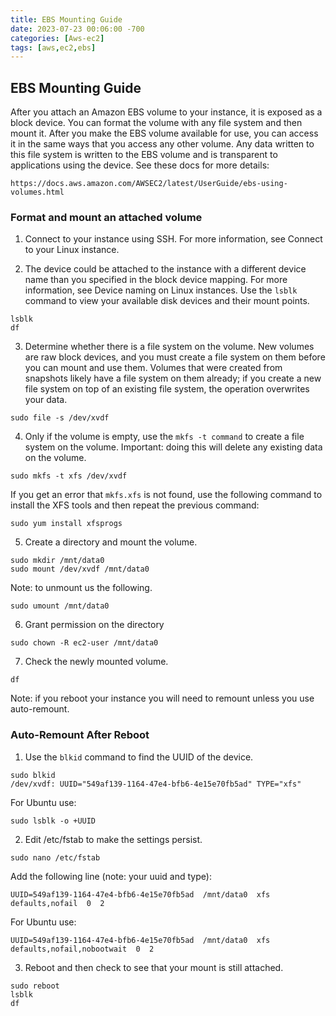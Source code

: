 ```yaml
---
title: EBS Mounting Guide
date: 2023-07-23 00:06:00 -700
categories: [Aws-ec2]
tags: [aws,ec2,ebs]
---
```


## EBS Mounting Guide
After you attach an Amazon EBS volume to your instance, it is exposed as a block device. You can format the volume with any file system and then mount it. After you make the EBS volume available for use, you can access it in the same ways that you access any other volume. Any data written to this file system is written to the EBS volume and is transparent to applications using the device. See these docs for more details:
```
https://docs.aws.amazon.com/AWSEC2/latest/UserGuide/ebs-using-volumes.html
```

### Format and mount an attached volume
1. Connect to your instance using SSH. For more information, see Connect to your Linux instance.

2. The device could be attached to the instance with a different device name than you specified in the block device mapping. For more information, see Device naming on Linux instances. Use the ```lsblk``` command to view your available disk devices and their mount points.
```
lsblk
df
```

3. Determine whether there is a file system on the volume. New volumes are raw block devices, and you must create a file system on them before you can mount and use them. Volumes that were created from snapshots likely have a file system on them already; if you create a new file system on top of an existing file system, the operation overwrites your data.
```
sudo file -s /dev/xvdf
```

4. Only if the volume is empty, use the ```mkfs -t command``` to create a file system on the volume. Important: doing this will delete any existing data on the volume.
```
sudo mkfs -t xfs /dev/xvdf
```
If you get an error that ```mkfs.xfs``` is not found, use the following command to install the XFS tools and then repeat the previous command:
```
sudo yum install xfsprogs
```

5. Create a directory and mount the volume.
```
sudo mkdir /mnt/data0
sudo mount /dev/xvdf /mnt/data0
```
Note: to unmount us the following.
```
sudo umount /mnt/data0
```

6. Grant permission on the directory
```
sudo chown -R ec2-user /mnt/data0
```

7. Check the newly mounted volume.
```
df
```
Note: if you reboot your instance you will need to remount unless you use auto-remount.

### Auto-Remount After Reboot

1. Use the ```blkid``` command to find the UUID of the device.
```
sudo blkid
/dev/xvdf: UUID="549af139-1164-47e4-bfb6-4e15e70fb5ad" TYPE="xfs"
```
For Ubuntu use:
```
sudo lsblk -o +UUID
```

2. Edit /etc/fstab to make the settings persist.
```
sudo nano /etc/fstab
```
Add the following line (note: your uuid and type):
```
UUID=549af139-1164-47e4-bfb6-4e15e70fb5ad  /mnt/data0  xfs  defaults,nofail  0  2
```
For Ubuntu use:
```
UUID=549af139-1164-47e4-bfb6-4e15e70fb5ad  /mnt/data0  xfs  defaults,nofail,nobootwait  0  2
```

3. Reboot and then check to see that your mount is still attached.
```
sudo reboot
lsblk
df
```
